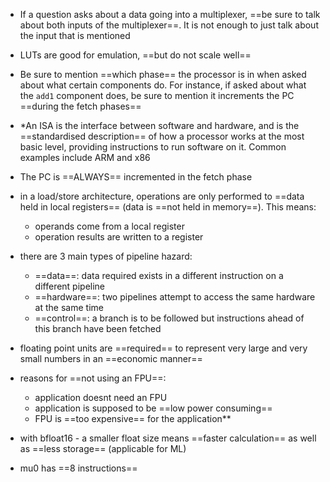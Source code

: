 - If a question asks about a data going into a multiplexer, ==be sure to talk about both inputs of the multiplexer==. It is not enough to just talk about the input that is mentioned

- LUTs are good for emulation, ==but do not scale well==

- Be sure to mention ==which phase== the processor is in when asked about what certain components do. For instance, if asked about what the `add1` component does, be sure to mention it increments the PC ==during the fetch phases==

- *An ISA is the interface between software and hardware, and is the ==standardised description== of how a processor works at the most basic level, providing instructions to run software on it. Common examples include ARM and x86

- The PC is ==ALWAYS== incremented in the fetch phase

- in a load/store architecture, operations are only performed to ==data held in local registers== (data is ==not held in memory==). This means:
	- operands come from a local register
	- operation results are written to a register

- there are 3 main types of pipeline hazard:
	- ==data==: data required exists in a different instruction on a different pipeline
	- ==hardware==: two pipelines attempt to access the same hardware at the same time
	- ==control==: a branch is to be followed but instructions ahead of this branch have been fetched

- floating point units are ==required== to represent very large and very small numbers in an ==economic manner==

- reasons for ==not using an FPU==:
	- application doesnt need an FPU
	- application is supposed to be ==low power consuming==
	- FPU is ==too expensive== for the application**

- with bfloat16 - a smaller float size means ==faster calculation== as well as ==less storage== (applicable for ML)

- mu0 has ==8 instructions==